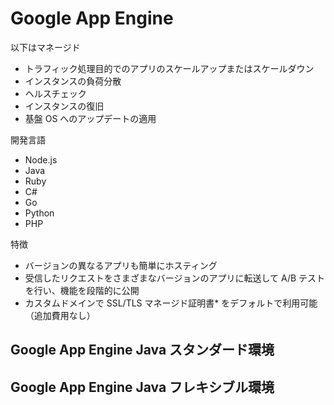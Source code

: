 # Google App Engine

  以下はマネージド
  - トラフィック処理目的でのアプリのスケールアップまたはスケールダウン
  - インスタンスの負荷分散
  - ヘルスチェック
  - インスタンスの復旧
  - 基盤 OS へのアップデートの適用
  
  開発言語
  - Node.js
  - Java
  - Ruby
  - C#
  - Go
  - Python
  - PHP
  
  特徴
  - バージョンの異なるアプリも簡単にホスティング
  - 受信したリクエストをさまざまなバージョンのアプリに転送して A/B テストを行い、機能を段階的に公開
  - カスタムドメインで SSL/TLS マネージド証明書* をデフォルトで利用可能（追加費用なし）
  
  ## Google App Engine Java スタンダード環境
  
  
  ## Google App Engine Java フレキシブル環境
  
  
